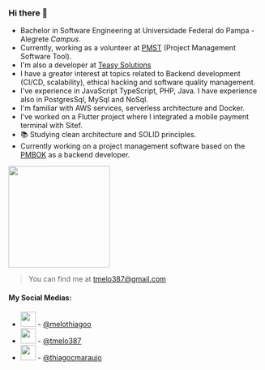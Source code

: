 ### Hi there 👋

- Bachelor in Software Engineering at Universidade Federal do Pampa - Alegrete *Campus*.
- Currently, working as a volunteer at [PMST](https://github.com/ProjetoPM/PMST) (Project Management Software Tool).
- I'm also a developer at [Teasy Solutions](https://github.com/teasy-solutions)
- I have a greater interest at topics related to Backend development (CI/CD, scalability), ethical hacking and software quality management.
- I've experience in JavaScript TypeScript, PHP, Java. I have experience also in PostgresSql, MySql and NoSql.
- I'm familiar with AWS services, serverless architecture and Docker.
- I’ve worked on a Flutter project where I integrated a mobile payment terminal with Sitef.
- 📚 Studying clean architecture and SOLID principles.
- Currently working on a project management software based on the [PMBOK](https://www.pmi.org/pmbok-guide-standards/foundational/pmbok) as a backend developer.

<img src="https://github-readme-stats.vercel.app/api?username=chucrutes" height="200"/>

> You can find me at tmelo387@gmail.com

#### My Social Medias:
- <img src="https://img.icons8.com/fluency/48/000000/instagram-new.png" height="30"/> - [@melothiagoo](https://www.instagram.com/melothiagoo/)
- <img src="https://img.icons8.com/color/48/000000/twitter--v1.png" height="30"/> - [@tmelo387](https://twitter.com/tmelo387)
- <img src="https://img.icons8.com/fluency/48/000000/linkedin.png" height="30"/> - [@thiagocmaraujo](https://www.linkedin.com/in/thiagocmaraujo/)

<!--
**ThiagoCMAraujo/ThiagoCMAraujo** is a ✨ _special_ ✨ repository because its `README.md` (this file) appears on your GitHub profile.

Here are some ideas to get you started:

- 🔭 I’m currently working on ...
- 🌱 I’m currently learning ...
- 👯 I’m looking to collaborate on ...
- 🤔 I’m looking for help with ...
- 💬 Ask me about ...
- 📫 How to reach me: ...
- 😄 Pronouns: ...
- ⚡ Fun fact: ...
-->


